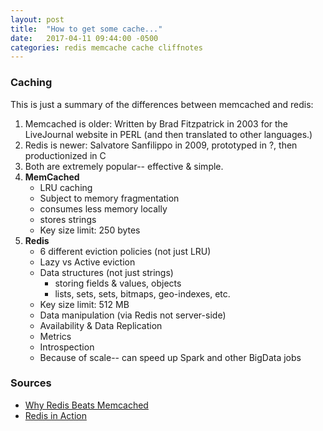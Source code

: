 ```yaml
---
layout: post
title:  "How to get some cache..."
date:   2017-04-11 09:44:00 -0500
categories: redis memcache cache cliffnotes
---
```


### Caching ###

This is just a summary of the differences between memcached and redis:

  1. Memcached is older:  Written by Brad Fitzpatrick in 2003 for the LiveJournal website in PERL
     (and then translated to other languages.)
  2. Redis is newer: Salvatore Sanfilippo in 2009, prototyped in ?, then productionized in C
  3. Both are extremely popular-- effective & simple.
  4. **MemCached**
       - LRU caching
       - Subject to memory fragmentation
       - consumes less memory locally
       - stores strings
       - Key size limit: 250 bytes
  5. **Redis**
       + 6 different eviction policies (not just LRU)
       + Lazy vs Active eviction
       + Data structures (not just strings)
           + storing fields & values, objects
           + lists, sets, sets, bitmaps, geo-indexes, etc.
       + Key size limit: 512 MB
       + Data manipulation (via Redis not server-side)
       + Availability & Data Replication
       + Metrics
       + Introspection
       + Because of scale-- can speed up Spark and other BigData jobs








### Sources ###
  - [Why Redis Beats Memcached]
  - [Redis in Action]

[Why Redis Beats Memcached]: http://www.infoworld.com/article/3063161/application-development/why-redis-beats-memcached-for-caching.html
[Redis in Action]: https://www.manning.com/books/redis-in-action
